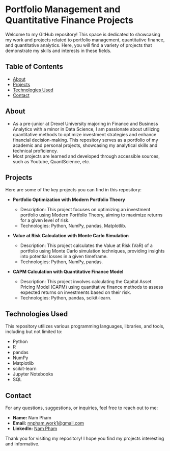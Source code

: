 # Portfolio Management and Quantitative Finance Projects

Welcome to my GitHub repository! This space is dedicated to showcasing my work and projects related to portfolio management, quantitative finance, and quantitative analytics. Here, you will find a variety of projects that demonstrate my skills and interests in these fields.

## Table of Contents

- [About](#about)
- [Projects](#projects)
- [Technologies Used](#technologies-used)
- [Contact](#contact)

## About

- As a pre-junior at Drexel University majoring in Finance and Business Analytics with a minor in Data Science, I am passionate about utilizing quantitative methods to optimize investment strategies and enhance financial decision-making. This repository serves as a portfolio of my academic and personal projects, showcasing my analytical skills and technical proficiency.
- Most projects are learned and developed through accessible sources, such as Youtube, QuantScience, etc. 

## Projects

Here are some of the key projects you can find in this repository:

- **Portfolio Optimization with Modern Portfolio Theory**
  - Description: This project focuses on optimizing an investment portfolio using Modern Portfolio Theory, aiming to maximize returns for a given level of risk.
  - Technologies: Python, NumPy, pandas, Matplotlib.

- **Value at Risk Calculation with Monte Carlo Simulation**
  - Description: This project calculates the Value at Risk (VaR) of a portfolio using Monte Carlo simulation techniques, providing insights into potential losses in a given timeframe.
  - Technologies: Python, NumPy, pandas.

- **CAPM Calculation with Quantitative Finance Model**
  - Description: This project involves calculating the Capital Asset Pricing Model (CAPM) using quantitative finance methods to assess expected returns on investments based on their risk.
  - Technologies: Python, pandas, scikit-learn.

## Technologies Used

This repository utilizes various programming languages, libraries, and tools, including but not limited to:

- Python
- R
- pandas
- NumPy
- Matplotlib
- scikit-learn
- Jupyter Notebooks
- SQL

## Contact

For any questions, suggestions, or inquiries, feel free to reach out to me:

- **Name:** Nam Pham
- **Email:** nnpham.work1@gmail.com 
- **LinkedIn:** [Nam Pham](https://www.linkedin.com/in/namngocpham/)

Thank you for visiting my repository! I hope you find my projects interesting and informative.


